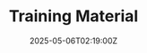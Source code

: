 ---
title: Training Material
linkTitle: Training Material
date: '2025-05-06T02:19:00Z'
weight: 1
description: Comprehensive handbook outlines employee roles, company policies, code
  of conduct, workplace safety, confidentiality, and training opportunities, while
  promoting social responsibility and a positive work environment. Grievance procedures
  and benefits details are also included.
draft: false
ref: training-material
---